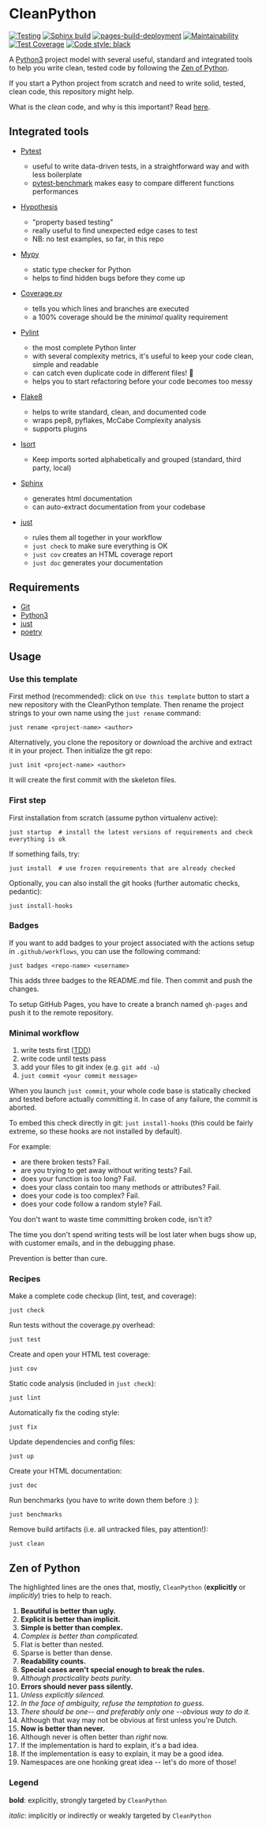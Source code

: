 # CleanPython

[![Testing](https://github.com/iacopy/cleanpython/actions/workflows/ci.yml/badge.svg)](https://github.com/iacopy/cleanpython/actions/workflows/ci.yml)
[![Sphinx build](https://github.com/iacopy/cleanpython/actions/workflows/sphinx.yml/badge.svg)](https://github.com/iacopy/cleanpython/actions/workflows/sphinx.yml)
[![pages-build-deployment](https://github.com/iacopy/cleanpython/actions/workflows/pages/pages-build-deployment/badge.svg)](https://github.com/iacopy/cleanpython/actions/workflows/pages/pages-build-deployment)
[![Maintainability](https://api.codeclimate.com/v1/badges/142fbb415a2d6f66b804/maintainability)](https://codeclimate.com/github/iacopy/cleanpython/maintainability)
[![Test Coverage](https://api.codeclimate.com/v1/badges/142fbb415a2d6f66b804/test_coverage)](https://codeclimate.com/github/iacopy/cleanpython/test_coverage)
[![Code style: black](https://img.shields.io/badge/code%20style-black-000000.svg)](https://github.com/psf/black)

A [Python3](https://docs.python.org/3/) project model with several useful, standard
and integrated tools to help you write clean, tested code by following
the [Zen of Python](#zen-of-python).

If you start a Python project from scratch and need to write solid, tested, clean code, this repository might help.

What is the *clean* code, and why is this important?
Read [here](https://www.butterfly.com.au/blog/website-development/clean-high-quality-code-a-guide-on-how-to-become-a-better-programmer).

## Integrated tools

- [Pytest](https://docs.pytest.org)
  - useful to write data-driven tests, in a straightforward way and with less boilerplate
  - [pytest-benchmark](http://pytest-benchmark.readthedocs.io/en/latest/) makes easy to compare different functions performances

- [Hypothesis](https://hypothesis.readthedocs.io)
  - \"property based testing\"
  - really useful to find unexpected edge cases to test
  - NB: no test examples, so far, in this repo

- [Mypy](http://mypy.readthedocs.io)
  - static type checker for Python
  - helps to find hidden bugs before they come up

- [Coverage.py](http://coverage.readthedocs.io)
  - tells you which lines and branches are executed
  - a 100% coverage should be the *minimal* quality requirement

- [Pylint](https://www.pylint.org)
  - the most complete Python linter
  - with several complexity metrics, it\'s useful to keep your code clean, simple and readable
  - can catch even duplicate code in different files! 🙌
  - helps you to start refactoring before your code becomes too messy

- [Flake8](http://flake8.readthedocs.io)
  - helps to write standard, clean, and documented code
  - wraps pep8, pyflakes, McCabe Complexity analysis
  - supports plugins

- [Isort](https://pycqa.github.io/isort/)
  - Keep imports sorted alphabetically and grouped (standard, third party, local)

- [Sphinx](http://www.sphinx-doc.org/en/stable/)
  - generates html documentation
  - can auto-extract documentation from your codebase

- [just](https://github.com/casey/just)
  - rules them all together in your workflow
  - `just check` to make sure everything is OK
  - `just cov` creates an HTML coverage report
  - `just doc` generates your documentation

## Requirements

- [Git](https://git-scm.com)
- [Python3](https://docs.python.org/3/)
- [just](https://github.com/casey/just)
- [poetry](https://python-poetry.org/)

## Usage

### Use this template

First method (recommended): click on `Use this template` button to start a new repository with the CleanPython template.
Then rename the project strings to your own name using the `just rename` command:

    just rename <project-name> <author>

Alternatively, you clone the repository or download the archive and extract it in your project. Then initialize the git repo:

    just init <project-name> <author>

It will create the first commit with the skeleton files.

### First step

First installation from scratch (assume python virtualenv active):

    just startup  # install the latest versions of requirements and check everything is ok

If something fails, try:

    just install  # use frozen requirements that are already checked

Optionally, you can also install the git hooks (further automatic
checks, pedantic):

    just install-hooks

### Badges

If you want to add badges to your project associated with the actions setup in `.github/workflows`, you can use the following command:

    just badges <repo-name> <username>

This adds three badges to the README.md file. Then commit and push the changes.

To setup GitHub Pages, you have to create a branch named `gh-pages` and push it to the remote repository.

### Minimal workflow

1. write tests first
    ([TDD](https://en.wikipedia.org/wiki/Test-driven_development))
2. write code until tests pass
3. add your files to git index (e.g. `git add -u`)
4. `just commit <your commit message>`

When you launch `just commit`, your whole code base is statically checked and tested
before actually committing it. In case of any failure, the commit is aborted.

To embed this check directly in git: `just install-hooks`
(this could be fairly extreme, so these hooks are not installed by default).

For example:

- are there broken tests? Fail.
- are you trying to get away without writing tests? Fail.
- does your function is too long? Fail.
- does your class contain too many methods or attributes? Fail.
- does your code is too complex? Fail.
- does your code follow a random style? Fail.

You don\'t want to waste time committing broken code, isn\'t it?

The time you don't spend writing tests will be lost later when bugs show up, with customer emails, and in the debugging phase.

Prevention is better than cure.

### Recipes

Make a complete code checkup (lint, test, and coverage):

    just check

Run tests without the coverage.py overhead:

    just test

Create and open your HTML test coverage:

    just cov

Static code analysis (included in `just check`):

    just lint

Automatically fix the coding style:

    just fix

Update dependencies and config files:

    just up

Create your HTML documentation:

    just doc

Run benchmarks (you have to write down them before :) ):

    just benchmarks

Remove build artifacts (i.e. all untracked files, pay attention!):

    just clean

## Zen of Python

The highlighted lines are the ones that, mostly, `CleanPython`
(**explicitly** or *implicitly*) tries to help to reach.

1. **Beautiful is better than ugly.**
2. **Explicit is better than implicit.**
3. **Simple is better than complex.**
4. *Complex is better than complicated.*
5. Flat is better than nested.
6. Sparse is better than dense.
7. **Readability counts.**
8. **Special cases aren\'t special enough to break the rules.**
9. *Although practicality beats purity.*
10. **Errors should never pass silently.**
11. *Unless explicitly silenced.*
12. *In the face of ambiguity, refuse the temptation to guess.*
13. *There should be one\-- and preferably only one \--obvious way to do
    it.*
14. Although that way may not be obvious at first unless you\'re Dutch.
15. **Now is better than never.**
16. Although never is often better than *right* now.
17. If the implementation is hard to explain, it\'s a bad idea.
18. If the implementation is easy to explain, it may be a good idea.
19. Namespaces are one honking great idea \-- let\'s do more of those!

### Legend

**bold**: explicitly, strongly targeted by `CleanPython`

*italic*: implicitly or indirectly or weakly targeted by `CleanPython`
